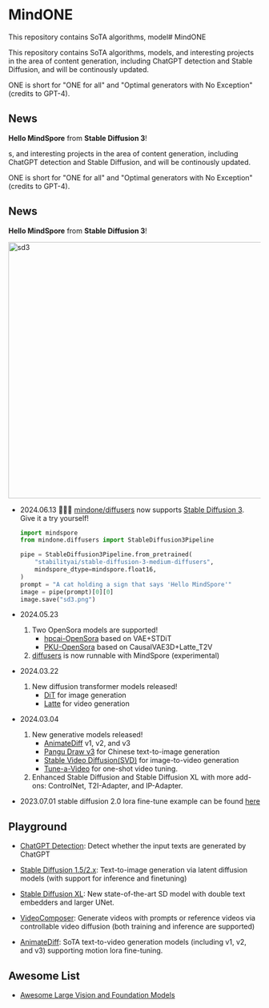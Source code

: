 # MindONE

This repository contains SoTA algorithms, model# MindONE

This repository contains SoTA algorithms, models, and interesting projects in the area of content generation, including ChatGPT detection and Stable Diffusion, and will be continously updated.

ONE is short for "ONE for all" and "Optimal generators with No Exception" (credits to GPT-4).
## News

**Hello MindSpore** from **Stable Diffusion 3**!

s, and interesting projects in the area of content generation, including ChatGPT detection and Stable Diffusion, and will be continously updated.

ONE is short for "ONE for all" and "Optimal generators with No Exception" (credits to GPT-4).
## News

**Hello MindSpore** from **Stable Diffusion 3**!

<div>
<img src="https://github.com/townwish4git/mindone/assets/143256262/8c25ae9a-67b1-436f-abf6-eca36738cd17" alt="sd3" width="512" height="512">
</div>

- 2024.06.13 🚀🚀🚀 [mindone/diffusers](mindone/diffusers) now supports [Stable Diffusion 3](https://huggingface.co/stabilityai/stable-diffusion-3-medium). Give it a try yourself!

    ```py
    import mindspore
    from mindone.diffusers import StableDiffusion3Pipeline

    pipe = StableDiffusion3Pipeline.from_pretrained(
        "stabilityai/stable-diffusion-3-medium-diffusers",
        mindspore_dtype=mindspore.float16,
    )
    prompt = "A cat holding a sign that says 'Hello MindSpore'"
    image = pipe(prompt)[0][0]
    image.save("sd3.png")
    ```

- 2024.05.23
    1. Two OpenSora models are supported!
        - [hpcai-OpenSora](examples/opensora_hpcai) based on VAE+STDiT
        - [PKU-OpenSora](examples/opensora_pku) based on CausalVAE3D+Latte_T2V
    2. [diffusers](mindone/diffusers) is now runnable with MindSpore (experimental)
- 2024.03.22
    1. New diffusion transformer models released!
        - [DiT](examples/dit) for image generation
        - [Latte](examples/latte) for video generation
- 2024.03.04
    1. New generative models released!
        - [AnimateDiff](examples/animatediff) v1, v2, and v3
        - [Pangu Draw v3](examples/pangu_draw_v3) for Chinese text-to-image generation
        - [Stable Video Diffusion(SVD)](examples/svd) for image-to-video generation
        - [Tune-a-Video](examples/tuneavideo) for one-shot video tuning.
    2. Enhanced Stable Diffusion and Stable Diffusion XL with more add-ons: ControlNet, T2I-Adapter, and IP-Adapter.
- 2023.07.01 stable diffusion 2.0 lora fine-tune example can be found [here](https://github.com/mindspore-lab/mindone/blob/master/examples/stable_diffusion_v2/lora_finetune.md)

## Playground

- [ChatGPT Detection](examples/detect_chatgpt): Detect whether the input texts are generated by ChatGPT

- [Stable Diffusion 1.5/2.x](examples/stable_diffusion_v2): Text-to-image generation via latent diffusion models (with support for inference and finetuning)

- [Stable Diffusion XL](examples/stable_diffusion_xl): New state-of-the-art SD model with double text embedders and larger UNet.

- [VideoComposer](examples/videocomposer): Generate videos with prompts or reference videos via controllable video diffusion (both training and inference are supported)

- [AnimateDiff](examples/animatediff): SoTA text-to-video generation models (including v1, v2, and v3) supporting motion lora fine-tuning.


## Awesome List

- [Awesome Large Vision and Foundation Models](awesome_vision.md)
